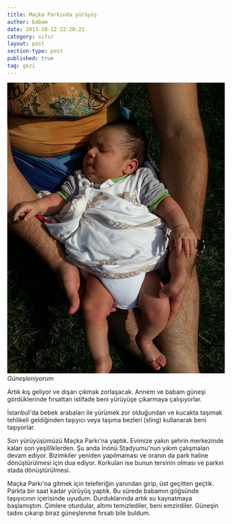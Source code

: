 ```yaml
---
title: Maçka Parkında yürüyüş
author: babam
date: 2013-10-12 22:20:21
category: sıfır
layout: post
section-type: post 
published: true
tag: gezi
---
```


![Güneşleniyorum](/img/posts/macka_parki.jpg)
*Güneşleniyorum*

Artık kış geliyor ve dışarı çıkmak zorlaşacak. Annem ve babam güneşi gördüklerinde fırsattan istifade beni yürüyüşe çıkarmaya çalışıyorlar.

İstanbul'da bebek arabaları ile yürümek zor olduğundan ve kucakta taşımak tehlikeli geldiğinden taşıyıcı veya taşıma bezleri (sling) kullanarak beni taşıyorlar.

Son yürüyüşümüzü Maçka Parkı'na yaptık. Evimize yakın şehrin merkezinde kalan son yeşilliklerden. Şu anda İnönü Stadyumu'nun yıkım çalışmaları devam ediyor. Bizimkiler yeniden yapılmaması ve oranın da park haline dönüştürülmesi için dua ediyor. Korkuları ise bunun tersinin olması ve parkın stada dönüştürülmesi.

Maçka Parkı'na gitmek için teleferiğin yanından girip, üst geçitten geçtik. Parkta bir saat kadar yürüyüş yaptık. Bu sürede babamın göğsünde taşıyıcının içerisinde uyudum. Durduklarında artık su kaynatmaya başlamıştım. Çimlere oturdular, altımı temizlediler, beni emzirdiler. Güneşin tadını çıkarıp biraz güneşlenme fırsatı bile buldum.

